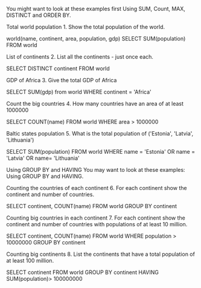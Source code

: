

You might want to look at these examples first
Using SUM, Count, MAX, DISTINCT and ORDER BY.

Total world population
1.
Show the total population of the world.

world(name, continent, area, population, gdp)
SELECT SUM(population)
FROM world


List of continents
2.
List all the continents - just once each.

SELECT DISTINCT continent FROM world


GDP of Africa
3.
Give the total GDP of Africa

SELECT SUM(gdp) from world
WHERE continent = 'Africa'


Count the big countries
4.
How many countries have an area of at least 1000000

SELECT COUNT(name) FROM world
WHERE area > 1000000


Baltic states population
5.
What is the total population of ('Estonia', 'Latvia', 'Lithuania')

SELECT SUM(population) FROM world
WHERE name = 'Estonia' OR name = 'Latvia' OR name= 'Lithuania'


Using GROUP BY and HAVING
You may want to look at these examples: Using GROUP BY and HAVING.

Counting the countries of each continent
6.
For each continent show the continent and number of countries.

SELECT continent, COUNT(name) 
FROM world
GROUP BY continent 



Counting big countries in each continent
7.
For each continent show the continent and number of countries with populations of at least 10 million.

SELECT continent, COUNT(name) 
FROM world 
WHERE population > 10000000
GROUP BY continent 



Counting big continents
8.
List the continents that have a total population of at least 100 million.

SELECT continent 
FROM world
GROUP BY continent
HAVING SUM(population)> 100000000





